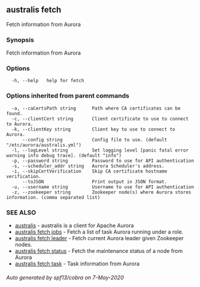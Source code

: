 ## australis fetch

Fetch information from Aurora

### Synopsis

Fetch information from Aurora

### Options

```
  -h, --help   help for fetch
```

### Options inherited from parent commands

```
  -a, --caCertsPath string      Path where CA certificates can be found.
  -c, --clientCert string       Client certificate to use to connect to Aurora.
  -k, --clientKey string        Client key to use to connect to Aurora.
      --config string           Config file to use. (default "/etc/aurora/australis.yml")
  -l, --logLevel string         Set logging level [panic fatal error warning info debug trace]. (default "info")
  -p, --password string         Password to use for API authentication
  -s, --scheduler_addr string   Aurora Scheduler's address.
  -i, --skipCertVerification    Skip CA certificate hostname verification.
      --toJSON                  Print output in JSON format.
  -u, --username string         Username to use for API authentication
  -z, --zookeeper string        Zookeeper node(s) where Aurora stores information. (comma separated list)
```

### SEE ALSO

* [australis](australis.md)	 - australis is a client for Apache Aurora
* [australis fetch jobs](australis_fetch_jobs.md)	 - Fetch a list of task Aurora running under a role.
* [australis fetch leader](australis_fetch_leader.md)	 - Fetch current Aurora leader given Zookeeper nodes. 
* [australis fetch status](australis_fetch_status.md)	 - Fetch the maintenance status of a node from Aurora
* [australis fetch task](australis_fetch_task.md)	 - Task information from Aurora

###### Auto generated by spf13/cobra on 7-May-2020
